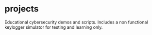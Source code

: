 # projects
Educational cybersecurity demos and scripts. Includes a non functional keylogger simulator for testing and learning only.
